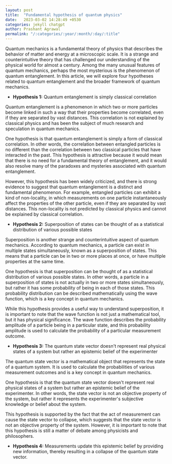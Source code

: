 ```yaml
---
layout: post
title:  "Fundamental hypothesis of quantum physics"
date:   2023-03-02 14:28:49 +0530
categories: jekyll chatgpt
author: Prashant Agrawal
permalink: "/:categories/:year/:month/:day/:title"
---
```


Quantum mechanics is a fundamental theory of physics that describes the behavior of matter and energy at a microscopic scale. It is a strange and counterintuitive theory that has challenged our understanding of the physical world for almost a century. Among the many unusual features of quantum mechanics, perhaps the most mysterious is the phenomenon of quantum entanglement. In this article, we will explore four hypotheses related to quantum entanglement and the broader framework of quantum mechanics.

- **Hypothesis 1:** Quantum entanglement is simply classical correlation

Quantum entanglement is a phenomenon in which two or more particles become linked in such a way that their properties become correlated, even if they are separated by vast distances. This correlation is not explained by classical physics and has been the subject of much research and speculation in quantum mechanics.

One hypothesis is that quantum entanglement is simply a form of classical correlation. In other words, the correlation between entangled particles is no different than the correlation between two classical particles that have interacted in the past. This hypothesis is attractive because it would mean that there is no need for a fundamental theory of entanglement, and it would also resolve many of the paradoxes and mysteries associated with quantum entanglement.

However, this hypothesis has been widely criticized, and there is strong evidence to suggest that quantum entanglement is a distinct and fundamental phenomenon. For example, entangled particles can exhibit a kind of non-locality, in which measurements on one particle instantaneously affect the properties of the other particle, even if they are separated by vast distances. This non-locality is not predicted by classical physics and cannot be explained by classical correlation.

- **Hypothesis 2:** Superposition of states can be thought of as a statistical distribution of various possible states

Superposition is another strange and counterintuitive aspect of quantum mechanics. According to quantum mechanics, a particle can exist in multiple states simultaneously, known as a superposition of states. This means that a particle can be in two or more places at once, or have multiple properties at the same time.

One hypothesis is that superposition can be thought of as a statistical distribution of various possible states. In other words, a particle in a superposition of states is not actually in two or more states simultaneously, but rather it has some probability of being in each of those states. This probability distribution can be described mathematically using the wave function, which is a key concept in quantum mechanics.

While this hypothesis provides a useful way to understand superposition, it is important to note that the wave function is not just a mathematical tool, but it has physical significance. The wave function describes the probability amplitude of a particle being in a particular state, and this probability amplitude is used to calculate the probability of a particular measurement outcome.

- **Hypothesis 3:** The quantum state vector doesn't represent real physical states of a system but rather an epistemic belief of the experimenter

The quantum state vector is a mathematical object that represents the state of a quantum system. It is used to calculate the probabilities of various measurement outcomes and is a key concept in quantum mechanics.

One hypothesis is that the quantum state vector doesn't represent real physical states of a system but rather an epistemic belief of the experimenter. In other words, the state vector is not an objective property of the system, but rather it represents the experimenter's subjective knowledge or belief about the system.

This hypothesis is supported by the fact that the act of measurement can cause the state vector to collapse, which suggests that the state vector is not an objective property of the system. However, it is important to note that this hypothesis is still a matter of debate among physicists and philosophers.

- **Hypothesis 4:** Measurements update this epistemic belief by providing new information, thereby resulting in a collapse of the quantum state vector. 